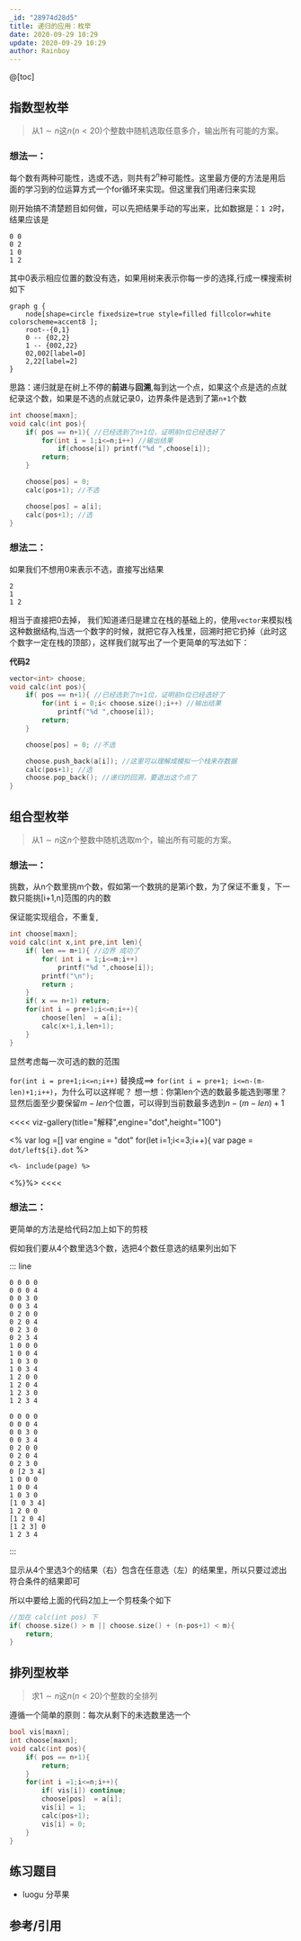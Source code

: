 ```yaml
---
_id: "28974d28d5"
title: 递归的应用：枚举
date: 2020-09-29 10:29
update: 2020-09-29 10:29
author: Rainboy
---
```


@[toc]

## 指数型枚举

> 从$1 \sim n$这$n(n<20)$个整数中随机选取任意多介，输出所有可能的方案。

### 想法一：

每个数有两种可能性，选或不选，则共有$2^n$种可能性。这里最方便的方法是用后面的学习到的位运算方式一个for循环来实现。但这里我们用递归来实现

刚开始搞不清楚题目如何做，可以先把结果手动的写出来，比如数据是：`1 2`时，结果应该是

```
0 0
0 2
1 0
1 2
```

其中0表示相应位置的数没有选，如果用树来表示你每一步的选择,行成一棵搜索树如下


```viz-dot
graph g {
    node[shape=circle fixedsize=true style=filled fillcolor=white colorscheme=accent8 ];
    root--{0,1}
    0 -- {02,2}
    1 -- {002,22}
    02,002[label=0]
    2,22[label=2]
}
```

思路：递归就是在树上不停的**前进**与**回溯**,每到达一个点，如果这个点是选的点就纪录这个数，如果是不选的点就记录0，边界条件是选到了第`n+1`个数
```c
int choose[maxn];
void calc(int pos){
    if( pos == n+1){ //已经选到了n+1位，证明前n位已经选好了
        for(int i = 1;i<=n;i++) //输出结果
            if(choose[i]) printf("%d ",choose[i]);
        return;
    }

    choose[pos] = 0;
    calc(pos+1); //不选

    choose[pos] = a[i];
    calc(pos+1); //选
}
```

### 想法二：

如果我们不想用0来表示不选，直接写出结果

```
2
1
1 2
```
相当于直接把0去掉， 我们知道递归是建立在栈的基础上的，使用`vector`来模拟栈这种数据结构,当选一个数字的时候，就把它存入栈里，回溯时把它扔掉（此时这个数字一定在栈的顶部），这样我们就写出了一个更简单的写法如下：

**代码2**
<!-- template start -->
```c
vector<int> choose;
void calc(int pos){
    if( pos == n+1){ //已经选到了n+1位，证明前n位已经选好了
        for(int i = 0;i< choose.size();i++) //输出结果
            printf("%d ",choose[i]);
        return;
    }

    choose[pos] = 0; //不选

    choose.push_back(a[i]); //这里可以理解成模拟一个栈来存数据
    calc(pos+1); //选
    choose.pop_back(); //递归的回溯，要退出这个点了
}
```
<!-- template end -->


## 组合型枚举


> 从$1 \sim n$这$n$个整数中随机选取m个，输出所有可能的方案。

### 想法一：

挑数，从n个数里挑m个数，假如第一个数挑的是第i个数，为了保证不重复，下一数只能挑[i+1,n]范围的内的数


保证能实现组合，不重复,

```c
int choose[maxn];
void calc(int x,int pre,int len){
    if( len == m+1){ //边界 成功了
        for( int i = 1;i<=m;i++)
            printf("%d ",choose[i]);
        printf("\n");
        return ;
    }
    if( x == n+1) return;
    for(int i = pre+1;i<=n;i++){
        choose[len]  = a[i];
        calc(x+1,i,len+1);
    }
}
```

显然考虑每一次可选的数的范围

`for(int i = pre+1;i<=n;i++)`
    替换成==>
    `for(int i = pre+1; i<=n-(m-len)+1;i++)`，为什么可以这样呢？
想一想：你第len个选的数最多能选到哪里？显然后面至少要保留$m-len$个位置，可以得到当前数最多选到$n-(m-len)+1$


<<<< viz-gallery(title="解释",engine="dot",height="100")

<%
var log =[]
var engine = "dot"
for(let i=1;i<=3;i++){
    var page = `dot/left${i}.dot`
%>

``` <%= engine || ""%> <%= log[i-1] || "" %>
<%- include(page) %>
```
<%}%>
<<<<

### 想法二：

更简单的方法是给代码2加上如下的剪枝


假如我们要从4个数里选3个数，选把4个数任意选的结果列出如下

::: line
```
0 0 0 0
0 0 0 4
0 0 3 0
0 0 3 4
0 2 0 0
0 2 0 4
0 2 3 0
0 2 3 4         
1 0 0 0
1 0 0 4
1 0 3 0
1 0 3 4
1 2 0 0
1 2 0 4
1 2 3 0
1 2 3 4
```

```
0 0 0 0
0 0 0 4
0 0 3 0
0 0 3 4
0 2 0 0
0 2 0 4
0 2 3 0
0 [2 3 4]       
1 0 0 0
1 0 0 4
1 0 3 0
[1 0 3 4]
1 2 0 0
[1 2 0 4]
[1 2 3] 0
1 2 3 4
```
:::

显示从4个里选3个的结果（右）包含在任意选（左）的结果里，所以只要过滤出符合条件的结果即可

所以中要给上面的代码2加上一个剪枝条个如下

```c
//加在 calc(int pos) 下
if( choose.size() > m || choose.size() + (n-pos+1) < m){
    return;
}
```



## 排列型枚举

> 求$1 \sim n$这$n(n<20)$个整数的全排列

遵循一个简单的原则：每次从剩下的未选数里选一个

```c
bool vis[maxn];
int choose[maxn];
void calc(int pos){
    if( pos == n+1){
        return;
    }
    for(int i =1;i<=n;i++){
        if( vis[i]) continue;
        choose[pos]  = a[i];
        vis[i] = 1;
        calc(pos+1);
        vis[i] = 0;
    }
}
```

## 练习题目

 - luogu 分苹果

## 参考/引用
